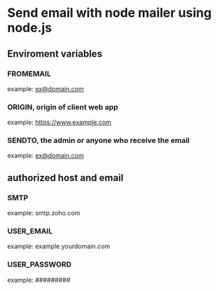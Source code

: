 # Send email with node mailer using node.js


## Enviroment variables 

### FROMEMAIL
example:  ex@domain.com

### ORIGIN, origin of client web app
example:  https://www.example.com

### SENDTO, the admin or anyone who receive the email
example:  ex@domain.com



## authorized host and email

### SMTP 
example:  smtp.zoho.com

### USER_EMAIL 
example:  example.yourdomain.com


### USER_PASSWORD
example:  #########
